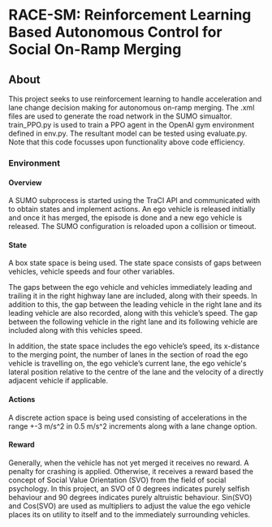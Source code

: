 # RACE-SM: Reinforcement Learning Based Autonomous Control for Social On-Ramp Merging
## About
This project seeks to use reinforcement learning to handle acceleration and lane change decision making for autonomous on-ramp merging. The .xml files are used to generate the road network in the SUMO simualtor. train_PPO.py is used to train a PPO agent in the OpenAI gym environment defined in env.py. The resultant model can be tested using evaluate.py. Note that this code focusses upon functionality above code efficiency. 

### Environment
#### Overview
A SUMO subprocess is started using the TraCI API and communicated with to obtain states and implement actions. An ego vehicle is released initially and once it has merged, the episode is done and a new ego vehicle is released. The SUMO configuration is reloaded upon a collision or timeout.

#### State
A box state space is being used. The state space consists of gaps between vehicles, vehicle speeds and four other variables.

The gaps between the ego vehicle and vehicles immediately leading and trailing it in the right highway lane are included, along with their speeds. In addition to this, the gap between the leading vehicle in the right lane and its leading vehicle are also recorded, along with this vehicle’s speed. The gap between the following vehicle in the right lane and its following vehicle are included along with this vehicles speed.

In addition, the state space includes the ego vehicle’s speed, its x-distance to the merging point, the number of lanes in the section of road the ego vehicle is travelling on, the ego vehicle’s current lane, the ego vehicle's lateral position relative to the centre of the lane and the velocity of a directly adjacent vehicle if applicable.

#### Actions
A discrete action space is being used consisting of accelerations in the range +-3 m/s^2 in 0.5 m/s^2 increments along with a lane change option.

#### Reward
Generally, when the vehicle has not yet merged it receives no reward. A penalty for crashing is applied. Otherwise, it receives a reward based the concept of Social Value Orientation (SVO) from the field of social psychology. In this project, an SVO of 0 degrees indicates purely selfish behaviour and 90 degrees indicates purely altruistic behaviour. Sin(SVO) and Cos(SVO) are used as multipliers to adjust the value the ego vehicle places its on utility to itself and to the immediately surrounding vehicles.
